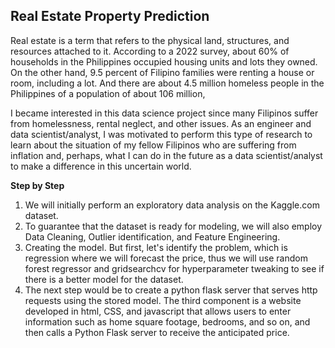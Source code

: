 ## Real Estate Property Prediction

Real estate is a term that refers to the physical land, structures, and resources attached to it. According to a 2022 survey, about 60%  of households in the Philippines occupied housing units and lots they owned. On the other hand, 9.5 percent of Filipino families were renting a house or room, including a lot. And there are about 4.5 million homeless people in the Philippines of a population of about 106 million, 

I became interested in this data science project since many Filipinos suffer from homelessness, rental neglect, and other issues. As an engineer and data scientist/analyst, I was motivated to perform this type of research to learn about the situation of my fellow Filipinos who are suffering from inflation and, perhaps, what I can do in the future as a data scientist/analyst to make a difference in this uncertain world.


**Step by Step**
1. We will initially perform an exploratory data analysis on the Kaggle.com dataset.
2. To guarantee that the dataset is ready for modeling, we will also employ Data Cleaning, Outlier identification, and Feature Engineering.
3. Creating the model. But first, let's identify the problem, which is regression where we will forecast the price, thus we will use random forest regressor and gridsearchcv for hyperparameter tweaking to see if there is a better model for the dataset.
4. The next step would be to create a python flask server that serves http requests using the stored model. The third component is a website developed in html, CSS, and javascript that allows users to enter information such as home square footage, bedrooms, and so on, and then calls a Python Flask server to receive the anticipated price.